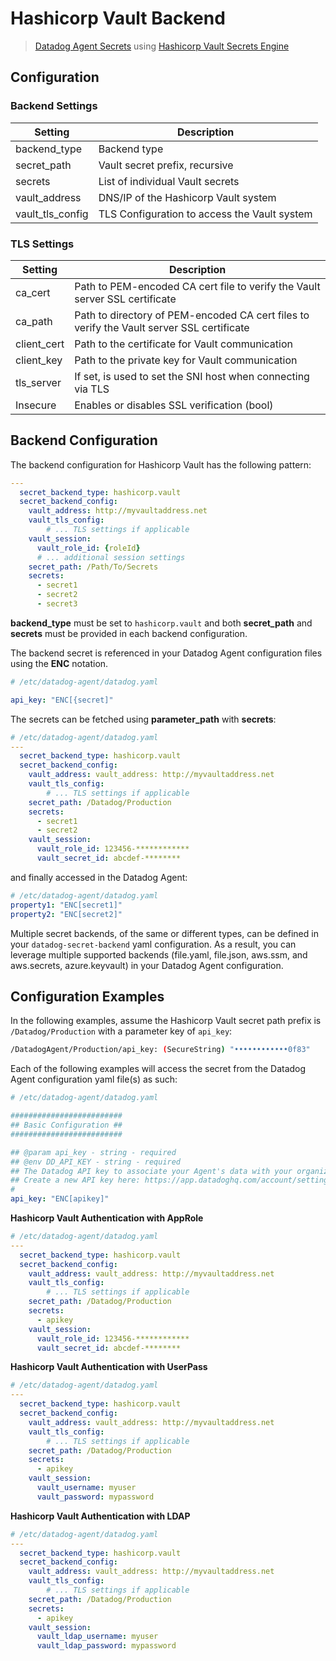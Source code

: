 # Hashicorp Vault Backend

> [Datadog Agent Secrets](https://docs.datadoghq.com/agent/guide/secrets-management/?tab=linux) using [Hashicorp Vault Secrets Engine](https://learn.hashicorp.com/tutorials/vault/static-secrets)

## Configuration

### Backend Settings

| Setting | Description |
| --- | --- |
| backend_type | Backend type |
| secret_path| Vault secret prefix, recursive |
| secrets | List of individual Vault secrets |
| vault_address | DNS/IP of the Hashicorp Vault system |
| vault_tls_config | TLS Configuration to access the Vault system |

### TLS Settings

| Setting | Description |
| --- | --- |
| ca_cert | Path to PEM-encoded CA cert file to verify the Vault server SSL certificate |
| ca_path | Path to directory of PEM-encoded CA cert files to verify the Vault server SSL certificate |
| client_cert | Path to the certificate for Vault communication |
| client_key | Path to the private key for Vault communication |
| tls_server | If set, is used to set the SNI host when connecting via TLS |
| Insecure | Enables or disables SSL verification (bool) |

## Backend Configuration

The backend configuration for Hashicorp Vault has the following pattern:

```yaml
---
  secret_backend_type: hashicorp.vault
  secret_backend_config:
    vault_address: http://myvaultaddress.net
    vault_tls_config:
        # ... TLS settings if applicable
    vault_session:
      vault_role_id: {roleId}
      # ... additional session settings
    secret_path: /Path/To/Secrets
    secrets:
      - secret1
      - secret2
      - secret3
```

**backend_type** must be set to `hashicorp.vault` and both **secret_path** and **secrets** must be provided in each backend configuration.

The backend secret is referenced in your Datadog Agent configuration files using the **ENC** notation.

```yaml
# /etc/datadog-agent/datadog.yaml

api_key: "ENC[{secret]"

```

The secrets can be fetched using **parameter_path** with **secrets**:

```yaml
# /etc/datadog-agent/datadog.yaml
---
  secret_backend_type: hashicorp.vault
  secret_backend_config:
    vault_address: vault_address: http://myvaultaddress.net
    vault_tls_config:
        # ... TLS settings if applicable
    secret_path: /Datadog/Production
    secrets:
      - secret1
      - secret2
    vault_session:
      vault_role_id: 123456-************
      vault_secret_id: abcdef-********
```

and finally accessed in the Datadog Agent:

```yaml
# /etc/datadog-agent/datadog.yaml
property1: "ENC[secret1]"
property2: "ENC[secret2]"
```

Multiple secret backends, of the same or different types, can be defined in your `datadog-secret-backend` yaml configuration. As a result, you can leverage multiple supported backends (file.yaml, file.json, aws.ssm, and aws.secrets, azure.keyvault) in your Datadog Agent configuration.

## Configuration Examples

In the following examples, assume the Hashicorp Vault secret path prefix is `/Datadog/Production` with a parameter key of `api_key`:

```sh
/DatadogAgent/Production/api_key: (SecureString) "••••••••••••0f83"
```

Each of the following examples will access the secret from the Datadog Agent configuration yaml file(s) as such:

```yaml
# /etc/datadog-agent/datadog.yaml

#########################
## Basic Configuration ##
#########################

## @param api_key - string - required
## @env DD_API_KEY - string - required
## The Datadog API key to associate your Agent's data with your organization.
## Create a new API key here: https://app.datadoghq.com/account/settings
#
api_key: "ENC[apikey]" 
```

**Hashicorp Vault Authentication with AppRole**

```yaml
# /etc/datadog-agent/datadog.yaml
---
  secret_backend_type: hashicorp.vault
  secret_backend_config:
    vault_address: vault_address: http://myvaultaddress.net
    vault_tls_config:
        # ... TLS settings if applicable
    secret_path: /Datadog/Production
    secrets:
      - apikey
    vault_session:
      vault_role_id: 123456-************
      vault_secret_id: abcdef-********
```

**Hashicorp Vault Authentication with UserPass**

```yaml
# /etc/datadog-agent/datadog.yaml
---
  secret_backend_type: hashicorp.vault
  secret_backend_config:
    vault_address: vault_address: http://myvaultaddress.net
    vault_tls_config:
        # ... TLS settings if applicable
    secret_path: /Datadog/Production
    secrets:
      - apikey
    vault_session:
      vault_username: myuser
      vault_password: mypassword
```

**Hashicorp Vault Authentication with LDAP**

```yaml
# /etc/datadog-agent/datadog.yaml
---
  secret_backend_type: hashicorp.vault
  secret_backend_config:
    vault_address: vault_address: http://myvaultaddress.net
    vault_tls_config:
        # ... TLS settings if applicable
    secret_path: /Datadog/Production
    secrets:
      - apikey
    vault_session:
      vault_ldap_username: myuser
      vault_ldap_password: mypassword
```